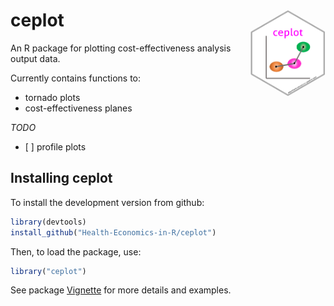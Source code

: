 
<!-- README.md is generated from README.Rmd. Please edit that file -->

# ceplot <img src="imgfile.png" height="139" align="right"/>

An R package for plotting cost-effectiveness analysis output data.

Currently contains functions to:

  - tornado plots
  - cost-effectiveness planes

*TODO*

  - \[ \] profile plots

## Installing ceplot

To install the development version from github:

``` r
library(devtools)
install_github("Health-Economics-in-R/ceplot")
```

Then, to load the package, use:

``` r
library("ceplot")
```

See package [Vignette]() for more details and examples.
